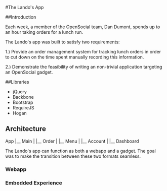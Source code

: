 
#The Lando's App

##Introduction

Each week, a member of the OpenSocial team, Dan Dumont, spends up to an hour
taking orders for a lunch run.

The Lando's app was built to satisfy two requirements:

1.) Provide an order management system for tracking lunch orders in order to
cut down on the time spent manually recording this information.

2.) Demonstrate the feasibility of writing an non-trivial application targeting an OpenSocial gadget.

##Libraries

- jQuery
- Backbone
- Bootstrap
- RequireJS
- Hogan

## Architecture

App
|__ Main
|
|__ Order
|
|__ Menu
|
|__ Account
|
|__ Dashboard

The Lando's app can function as both a webapp and a gadget. The goal was to
make the transition between these two formats seamless.

### Webapp

### Embedded Experience



